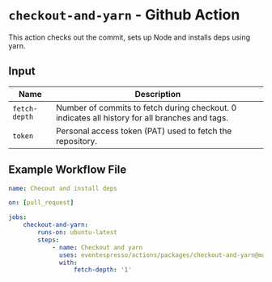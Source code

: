 # `checkout-and-yarn` - **Github Action**

This action checks out the commit, sets up Node and installs deps using yarn.

## Input

| Name          | Description                                                                                    |
| ------------- | ---------------------------------------------------------------------------------------------- |
| `fetch-depth` | Number of commits to fetch during checkout. 0 indicates all history for all branches and tags. |
| `token`       | Personal access token (PAT) used to fetch the repository.                                      |

## Example Workflow File

```yaml
name: Checout and install deps

on: [pull_request]

jobs:
    checkout-and-yarn:
        runs-on: ubuntu-latest
        steps:
            - name: Checkout and yarn
              uses: eventespresso/actions/packages/checkout-and-yarn@main
              with:
                  fetch-depth: '1'
```

